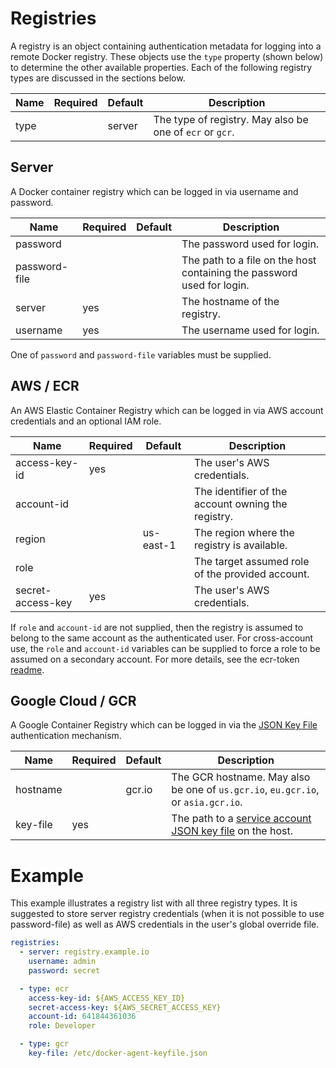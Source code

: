 # Registries

A registry is an object containing authentication metadata for logging into a remote Docker registry. These objects use the `type` property (shown below) to determine the other available properties. Each of the following registry types are discussed in the sections below.

| Name | Required | Default | Description |
| ---- | -------- | ------- | ----------- |
| type |          | server  | The type of registry. May also be one of `ecr` or `gcr`. |

## Server

A Docker container registry which can be logged in via username and password.

| Name          | Required | Default | Description |
| ------------- | -------- | ------- | ----------- |
| password      |          |         | The password used for login. |
| password-file |          |         | The path to a file on the host containing the password used for login. |
| server        | yes      |         | The hostname of the registry. |
| username      | yes      |         | The username used for login. |

One of `password` and `password-file` variables must be supplied.

## AWS / ECR

An AWS Elastic Container Registry which can be logged in via AWS account credentials and an optional IAM role.

| Name              | Required | Default   | Description |
| ----------------- | -------- | --------- | ----------- |
| access-key-id     | yes      |           | The user's AWS credentials. |
| account-id        |          |           | The identifier of the account owning the registry. |
| region            |          | us-east-1 | The region where the registry is available. |
| role              |          |           | The target assumed role of the provided account. |
| secret-access-key | yes      |           | The user's AWS credentials. |

If `role` and `account-id` are not supplied, then the registry is assumed to belong to the same account as the authenticated user. For cross-account use, the `role` and `account-id` variables can be supplied to force a role to be assumed on a secondary account. For more details, see the ecr-token [readme](https://github.com/efritz/ij/blob/master/images/ecr-token/README.md#user-content-ecr-token).

## Google Cloud / GCR

A Google Container Registry which can be logged in via the [JSON Key File](https://cloud.google.com/container-registry/docs/advanced-authentication#json_key_file) authentication mechanism.

| Name     | Required | Default | Description |
| -------- | -------- | ------- | ----------- |
| hostname |          | gcr.io  | The GCR hostname. May also be one of `us.gcr.io`, `eu.gcr.io`, or `asia.gcr.io`. |
| key-file | yes      |         | The path to a [service account JSON key file](https://support.google.com/cloud/answer/6158849#serviceaccounts) on the host. |

# Example

This example illustrates a registry list with all three registry types. It is suggested to store server registry credentials (when it is not possible to use password-file) as well as AWS credentials in the user's global override file.

```yaml
registries:
  - server: registry.example.io
    username: admin
    password: secret

  - type: ecr
    access-key-id: ${AWS_ACCESS_KEY_ID}
    secret-access-key: ${AWS_SECRET_ACCESS_KEY}
    account-id: 641844361036
    role: Developer

  - type: gcr
    key-file: /etc/docker-agent-keyfile.json
```
